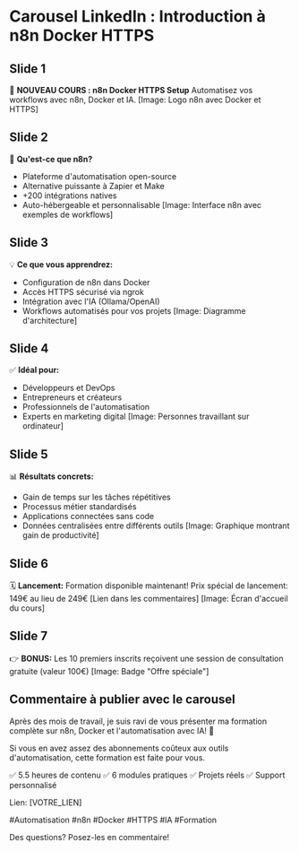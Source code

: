 # Carousel LinkedIn : Introduction à n8n Docker HTTPS

## Slide 1
🚀 **NOUVEAU COURS : n8n Docker HTTPS Setup**
Automatisez vos workflows avec n8n, Docker et IA.
[Image: Logo n8n avec Docker et HTTPS]

## Slide 2
🤔 **Qu'est-ce que n8n?**
- Plateforme d'automatisation open-source
- Alternative puissante à Zapier et Make
- +200 intégrations natives
- Auto-hébergeable et personnalisable
[Image: Interface n8n avec exemples de workflows]

## Slide 3
💡 **Ce que vous apprendrez:**
- Configuration de n8n dans Docker
- Accès HTTPS sécurisé via ngrok
- Intégration avec l'IA (Ollama/OpenAI)
- Workflows automatisés pour vos projets
[Image: Diagramme d'architecture]

## Slide 4
✅ **Idéal pour:**
- Développeurs et DevOps
- Entrepreneurs et créateurs
- Professionnels de l'automatisation
- Experts en marketing digital
[Image: Personnes travaillant sur ordinateur]

## Slide 5
📊 **Résultats concrets:**
- Gain de temps sur les tâches répétitives
- Processus métier standardisés
- Applications connectées sans code
- Données centralisées entre différents outils
[Image: Graphique montrant gain de productivité]

## Slide 6
🗓️ **Lancement:**
Formation disponible maintenant!
Prix spécial de lancement: 149€ au lieu de 249€
[Lien dans les commentaires]
[Image: Écran d'accueil du cours]

## Slide 7
👉 **BONUS:**
Les 10 premiers inscrits reçoivent une session de consultation gratuite (valeur 100€)
[Image: Badge "Offre spéciale"]

## Commentaire à publier avec le carousel
Après des mois de travail, je suis ravi de vous présenter ma formation complète sur n8n, Docker et l'automatisation avec IA! 🚀

Si vous en avez assez des abonnements coûteux aux outils d'automatisation, cette formation est faite pour vous.

✅ 5.5 heures de contenu
✅ 6 modules pratiques
✅ Projets réels
✅ Support personnalisé

Lien: [VOTRE_LIEN]

#Automatisation #n8n #Docker #HTTPS #IA #Formation

Des questions? Posez-les en commentaire!

